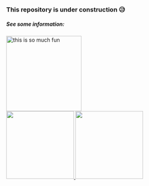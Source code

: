 ### This repository is under construction 😥

##### See some information:


<!--
**erich-queiroz/erich-queiroz** is a ✨ _special_ ✨ repository because its `README.md` (this file) appears on your GitHub profile.

Here are some ideas to get you started:

- 🔭 I’m currently working on ...
- 🌱 I’m currently learning ...
- 👯 I’m looking to collaborate on ...
- 🤔 I’m looking for help with ...
- 💬 Ask me about ...
- 📫 How to reach me: ...
- 😄 Pronouns: ...
- ⚡ Fun fact: ...
-->
<img src="https://source.unsplash.com/random/" alt="this is so much fun" style="width:200px; height: 200px;">
<div>
<a href="https://github.com/erich-queiroz">
<img height="180em" src="https://github-readme-stats.vercel.app/api/top-langs/?username=erich-queiroz&layout=compact&langs_count=7&theme=dracula"/>
<img height="180em" src="https://github-readme-stats.vercel.app/api?username=erich-queiroz&show_icons=true&theme=dracula&include_all_commits=true&count_private=true"/>
</div>
